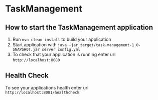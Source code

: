 # TaskManagement

How to start the TaskManagement application
---

1. Run `mvn clean install` to build your application
1. Start application with `java -jar target/task-management-1.0-SNAPSHOT.jar server config.yml`
1. To check that your application is running enter url `http://localhost:8080`

Health Check
---

To see your applications health enter url `http://localhost:8081/healthcheck`
